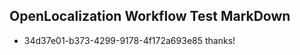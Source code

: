 ## OpenLocalization Workflow Test MarkDown
* 34d37e01-b373-4299-9178-4f172a693e85 
thanks!<!--HONumber=Mar16_HO4-->
